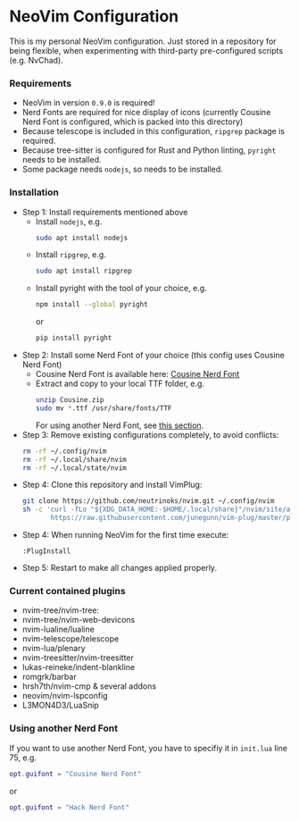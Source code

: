 # NeoVim Configuration

This is my personal NeoVim configuration. Just stored in a repository for being flexible, when experimenting with third-party pre-configured scripts (e.g. NvChad).

### Requirements

- NeoVim in version `0.9.0` is required!
- Nerd Fonts are required for nice display of icons (currently Cousine Nerd Font is configured,
  which is packed into this directory)
- Because telescope is included in this configuration, `ripgrep` package is required.
- Because tree-sitter is configured for Rust and Python linting, `pyright` needs to be installed.
- Some package needs `nodejs`, so needs to be installed.

### Installation

- Step 1: Install requirements mentioned above
    - Install `nodejs`, e.g. 
      ```sh
      sudo apt install nodejs
      ```
    - Install `ripgrep`, e.g.
      ```sh
      sudo apt install ripgrep
      ```
    - Install pyright with the tool of your choice, e.g. 
      ```sh
      npm install --global pyright
      ```
      or
      ```sh
      pip install pyright
      ```
- Step 2: Install some Nerd Font of your choice (this config uses Cousine Nerd Font)
    - Cousine Nerd Font is available here: [Cousine Nerd Font](https://github.com/ryanoasis/nerd-fonts/releases/download/v3.1.1/Cousine.zip)
    - Extract and copy to your local TTF folder, e.g.
      ```sh
      unzip Cousine.zip
      sudo mv *.ttf /usr/share/fonts/TTF
      ```
      For using another Nerd Font, see [this section](###using-another-nerd-font).
- Step 3: Remove existing configurations completely, to avoid conflicts:
  ```sh
  rm -rf ~/.config/nvim
  rm -rf ~/.local/share/nvim
  rm -rf ~/.local/state/nvim
  ```
- Step 4: Clone this repository and install VimPlug:
  ```sh
  git clone https://github.com/neutrinoks/nvim.git ~/.config/nvim
  sh -c 'curl -fLo "${XDG_DATA_HOME:-$HOME/.local/share}"/nvim/site/autoload/plug.vim --create-dirs \
         https://raw.githubusercontent.com/junegunn/vim-plug/master/plug.vim'
  ```
- Step 4: When running NeoVim for the first time execute:
  ```
  :PlugInstall
  ```
- Step 5: Restart to make all changes applied properly.

### Current contained plugins

- nvim-tree/nvim-tree: 
- nvim-tree/nvim-web-devicons
- nvim-lualine/lualine
- nvim-telescope/telescope
- nvim-lua/plenary
- nvim-treesitter/nvim-treesitter
- lukas-reineke/indent-blankline
- romgrk/barbar
- hrsh7th/nvim-cmp & several addons
- neovim/nvim-lspconfig
- L3MON4D3/LuaSnip

### Using another Nerd Font

If you want to use another Nerd Font, you have to specifiy it in `init.lua` line 75, e.g.
```lua
opt.guifont = "Cousine Nerd Font"
```
or
```lua
opt.guifont = "Hack Nerd Font"
```

